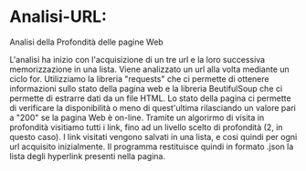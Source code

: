 # Analisi-URL:
Analisi della Profondità delle pagine Web

L'analisi ha inizio con l'acquisizione di un tre url e la loro successiva memorizzazione in una lista. 
Viene analizzato un url alla volta mediante un ciclo for.
Utilizziamo la libreria "requests" che ci permette di ottenere informazioni sullo stato della pagina web e la libreria BeutifulSoup che ci permette di estrarre dati da un file HTML.
Lo stato della pagina ci permette di verificare la disponibilità o meno di quest'ultima rilasciando un valore pari a "200" se la pagina Web è on-line. 
Tramite un algorirmo di visita in profondità visitiamo tutti i link, fino ad un livello scelto di profondità (2, in questo caso).
I link visitati vengono salvati in una lista, e cosi quindi per ogni url acquisito inizialmente.
Il programma restituisce quindi in formato .json la lista degli hyperlink presenti nella pagina.
